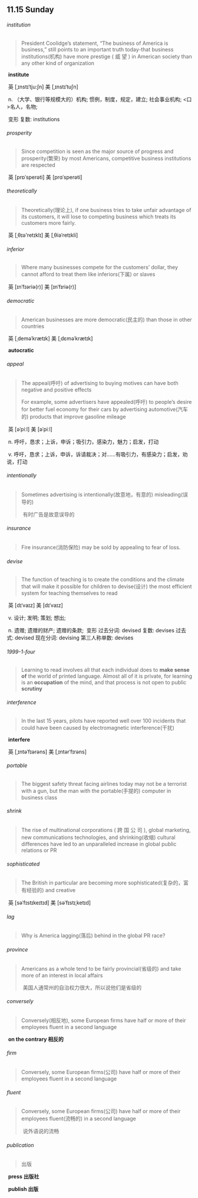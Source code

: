 ## 11.15 Sunday

###### institution

> President Coolidge’s statement, “The business of America is business,” still points to an important truth today-that business institutions(机构) have more prestige ( 威 望 ) in American society than any other kind of organization

​	**institute**

​	英 [ˌɪnstɪˈtju:ʃn]   美 [ˌɪnstɪˈtuʃn] 

​	n.  （大学、银行等规模大的）机构; 惯例，制度，规定，建立; 社会事业机构; <口>名人，名物;

​	变形 复数: institutions

###### prosperity

> Since competition is seen as the major source of progress and prosperity(繁荣) by most Americans, competitive business institutions are respected

​	英 [prɒˈsperəti]   美 [prɑˈsperəti]  

###### theoretically

> Theoretically(理论上), if one business tries to take unfair advantage of its customers, it will lose to competing business which treats its customers more fairly.

​	英 [ˌθɪə'retɪklɪ]   美 [ˌθiəˈretɪkli]  

###### inferior

> Where many businesses compete for the customers’ dollar, they cannot afford to treat them like inferiors(下属) or slaves

​	英 [ɪnˈfɪəriə(r)]   美 [ɪnˈfɪriə(r)] 



######  democratic 

> American businesses are more democratic(民主的) than those in other countries

​	英 [ˌdeməˈkrætɪk]   美 [ˌdɛməˈkrætɪk] 

​	**autocratic**

###### appeal

> The appeal(呼吁) of advertising to buying motives can have both negative and positive effects
>
> For example, some advertisers have appealed(呼吁) to people’s desire for better fuel economy for their cars by advertising automotive(汽车的) products that improve gasoline mileage

​	英 [əˈpiːl] 美 [əˈpiːl] 

​	n. 呼吁，恳求；上诉，申诉；吸引力，感染力，魅力；启发，打动	

​	v. 呼吁，恳求；上诉，申诉，诉请裁决；对……有吸引力，有感染力；启发，劝说，打动



###### intentionally

> Sometimes advertising is intentionally(故意地，有意的) misleading(误导的)
>
> ​	有时广告是故意误导的

###### insurance

> Fire insurance(消防保险) may be sold by appealing to fear of loss.

###### devise

> The function of teaching is to create the conditions and the climate that will make it possible for children to devise(设计) the most efficient system for teaching themselves to read

​	英 [dɪˈvaɪz]   美 [dɪˈvaɪz] 

​	v.  设计; 发明; 策划; 想出;

​	n.  遗赠; 遗赠的财产; 遗赠的条款;
​	变形 过去分词: devised 复数: devises 过去式: devised 现在分词: devising 第三人称单数: devises

###### 1999-1-four

> Learning to read involves all that each individual does to **make sense of** the world of printed language. Almost all of it is private, for learning is an **occupation** of the mind, and that process is not open to public **scrutiny**

###### interference

> In the last 15 years, pilots have reported well over 100 incidents that could have been caused by electromagnetic
> interference(干扰)

​	**interfere**

​	英 [ˌɪntəˈfɪərəns]   美 [ˌɪntərˈfɪrəns]  

###### portable

> The biggest safety threat facing airlines today may not be a terrorist with a gun, but the man with the portable(手提的) computer in business class

###### shrink

> The rise of multinational corporations ( 跨 国 公 司 ), global marketing, new communications technologies, and shrinking(收缩) cultural differences have led to an unparalleled increase in global public relations or PR

###### sophisticated 

> The British in particular are becoming more sophisticated(复杂的，富有经验的) and creative

​	英 [səˈfɪstɪkeɪtɪd]   美 [səˈfɪstɪˌketɪd] 

###### lag

> Why is America lagging(落后) behind in the global PR race?

###### province

> Americans as a whole tend to be fairly provincial(省级的) and take more of an interest in local affairs
>
> ​	美国人通常州的自治权力很大，所以说他们是省级的



###### conversely

> Conversely(相反地), some European firms have half or more of their employees fluent in a second language

​	**on the contrary	相反的**

###### firm

> Conversely, some European firms(公司) have half or more of their employees fluent in a second language

######  fluent 

> Conversely, some European firms(公司) have half or more of their employees fluent(流畅的) in a second language
>
> ​	说外语说的流畅

###### publication

> 出版

​	**press	出版社**

​	**publish	出版**



